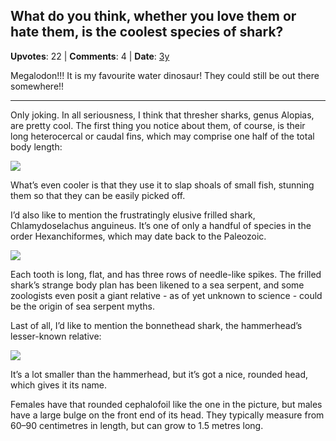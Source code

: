 ## What do you think, whether you love them or hate them, is the coolest species of shark?
    
**Upvotes**: 22 | **Comments**: 4 | **Date**: [3y](https://www.quora.com/What-do-you-think-whether-you-love-them-or-hate-them-is-the-coolest-species-of-shark/answer/Gary-Meaney)

Megalodon!!! It is my favourite water dinosaur! They could still be out there somewhere!!

* * *

Only joking. In all seriousness, I think that thresher sharks, genus Alopias, are pretty cool. The first thing you notice about them, of course, is their long heterocercal or caudal fins, which may comprise one half of the total body length:

![](https://qph.fs.quoracdn.net/main-qimg-ae9e9182cedbd382f1fbb528fc78eaf1-lq)

What’s even cooler is that they use it to slap shoals of small fish, stunning them so that they can be easily picked off.

I’d also like to mention the frustratingly elusive frilled shark, Chlamydoselachus anguineus. It’s one of only a handful of species in the order Hexanchiformes, which may date back to the Paleozoic.

![](https://qph.fs.quoracdn.net/main-qimg-794ee469a8df55635b1b9a549a758135-lq)

Each tooth is long, flat, and has three rows of needle-like spikes. The frilled shark’s strange body plan has been likened to a sea serpent, and some zoologists even posit a giant relative - as of yet unknown to science - could be the origin of sea serpent myths.

Last of all, I’d like to mention the bonnethead shark, the hammerhead’s lesser-known relative:

![](https://qph.fs.quoracdn.net/main-qimg-ca6e33d148164a6437cb6445b6a5b972-lq)

It’s a lot smaller than the hammerhead, but it’s got a nice, rounded head, which gives it its name.

Females have that rounded cephalofoil like the one in the picture, but males have a large bulge on the front end of its head. They typically measure from 60–90 centimetres in length, but can grow to 1.5 metres long.

